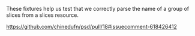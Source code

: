 These fixtures help us test that we correctly parse the name of a group of slices from a slices resource.

https://github.com/chinedufn/psd/pull/18#issuecomment-618426412
